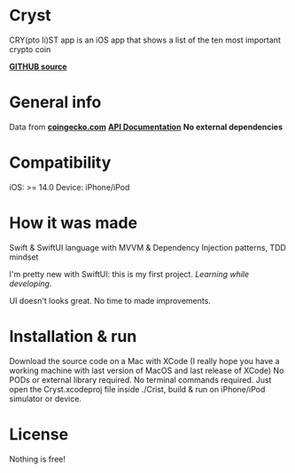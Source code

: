 # Cryst
CRY(pto li)ST app is an iOS app that shows a list of the ten most important crypto coin

[**GITHUB source**](https://github.com/GuickPa/Cryst)

# General info
Data from [**coingecko.com**](https://www.coingecko.com/) 
[**API Documentation**](https://www.coingecko.com/en/api/documentation) 
**No external dependencies**

# Compatibility
iOS: >= 14.0
Device: iPhone/iPod

# How it was made
Swift & SwiftUI language with MVVM & Dependency Injection patterns, TDD mindset

I'm pretty new with SwiftUI: this is my first project. *Learning while developing*.

UI doesn't looks great. No time to made improvements.

# Installation & run
Download the source code on a Mac with XCode (I really hope you have a working machine with last version of MacOS and last release of XCode)
No PODs or external library required.
No terminal commands required.
Just open the Cryst.xcodeproj file inside ./Crist, build & run on iPhone/iPod simulator or device.

# License
Nothing is free!

